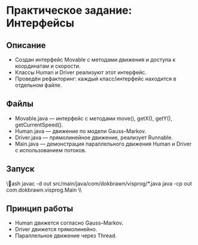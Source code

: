 # Практическое задание: Интерфейсы

## Описание
- Создан интерфейс Movable с методами движения и доступа к координатам и скорости.
- Классы Human и Driver реализуют этот интерфейс.
- Проведён рефакторинг: каждый класс/интерфейс находится в отдельном файле.

## Файлы
- Movable.java — интерфейс с методами move(), getX(), getY(), getCurrentSpeed().
- Human.java — движение по модели Gauss–Markov.
- Driver.java — прямолинейное движение, реализует Runnable.
- Main.java — демонстрация параллельного движения Human и Driver с использованием потоков.

## Запуск
\\\ash
javac -d out src/main/java/com/dokbrawn/visprog/*.java
java -cp out com.dokbrawn.visprog.Main
\\\

## Принцип работы
- Human движется согласно Gauss–Markov.
- Driver движется прямолинейно.
- Параллельное движение через Thread.
